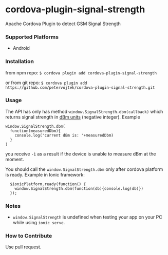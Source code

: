 # cordova-plugin-signal-strength

Apache Cordova Plugin to detect GSM Signal Strength

### Supported Platforms

* Android

### Installation

from npm repo:
`$ cordova plugin add cordova-plugin-signal-strength`

or from git repo:
`$ cordova plugin add https://github.com/petervojtek/cordova-plugin-signal-strength.git`

### Usage

The API has only has method `window.SignalStrength.dbm(callback)` which returns signal strength in [dBm units](http://powerfulsignal.com/cell-signal-strength.aspx) (negative integer).
Example
```
window.SignalStrength.dbm(
  function(measuredDbm){
    console.log('current dBm is: '+measuredDbm)
  }
)
```

you receive `-1` as a result if the device is unable to measure dBm at the moment.

You should call the `window.SignalStrength.dbm` only after cordova platform is ready. 
Example in Ionic framework:

```
  $ionicPlatform.ready(function() {
    window.SignalStrength.dbm(function(db){console.log(db)})
  });
```

### Notes

* `window.SignalStrength` is undefined when testing your app on your PC while using `ionic serve`.

### How to Contribute

Use pull request.
